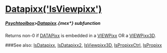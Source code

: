 # [Datapixx('IsViewpixx')](Datapixx-IsViewpixx) 
##### [Psychtoolbox](Psychtoolbox)>[Datapixx](Datapixx).{mex*} subfunction


Returns non-0 if [DATAPixx](DATAPixx) is embedded in a [VIEWPixx](VIEWPixx) OR a [VIEWPixx3D](VIEWPixx3D).  
  


###See also:
[IsDatapixx](Datapixx-IsDatapixx), [IsDatapixx2](Datapixx-IsDatapixx2), [IsViewpixx3D](Datapixx-IsViewpixx3D), [IsPropixxCtrl](Datapixx-IsPropixxCtrl), [IsPropixx](Datapixx-IsPropixx)
